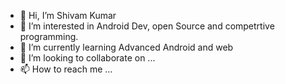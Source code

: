 - 👋 Hi, I’m Shivam Kumar
- 👀 I’m interested in Android Dev, open Source and competrtive programming.
- 🌱 I’m currently learning Advanced Android and web
- 💞️ I’m looking to collaborate on ...
- 📫 How to reach me ...

<!---
shivam-2701/shivam-2701 is a ✨ special ✨ repository because its `README.md` (this file) appears on your GitHub profile.
You can click the Preview link to take a look at your changes.
--->
